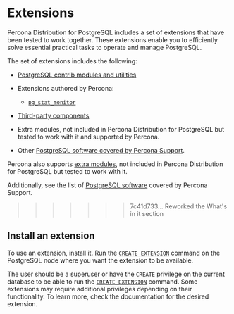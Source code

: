 # Extensions

Percona Distribution for PostgreSQL includes a set of extensions that have been tested to work together. These extensions enable you to efficiently solve essential practical tasks to operate and manage PostgreSQL.

The set of extensions includes the following:

* [PostgreSQL contrib modules and utilities](contrib.md)
* Extensions authored by Percona:
  
    * [`pg_stat_monitor`](pg-stat-monitor.md)

* [Third-party components](third-party.md)
* Extra modules, not included in Percona Distribution for PostgreSQL but tested to work with it and supported by Percona.
* Other [PostgreSQL software covered by Percona Support](https://www.percona.com/services/support/support-tiers-postgresql).


Percona also supports [extra modules](https://repo.percona.com/ppg-16-extras/), not included in Percona Distribution for PostgreSQL but tested to work with it.

Additionally, see the list of [PostgreSQL software](https://www.percona.com/services/support/support-tiers-postgresql) covered by Percona Support.
>>>>>>> 7c41d733... Reworked the What's in it section

## Install an extension

To use an extension, install it. Run the [`CREATE EXTENSION`](https://www.postgresql.org/docs/current/static/sql-createextension.html) command on the PostgreSQL node where you want the extension to be available. 

The user should be a superuser or have the `CREATE` privilege on the current database to be able to run the [`CREATE EXTENSION`](https://www.postgresql.org/docs/current/static/sql-createextension.html) command. Some extensions may require additional privileges depending on their functionality. To learn more, check the documentation for the desired extension.
